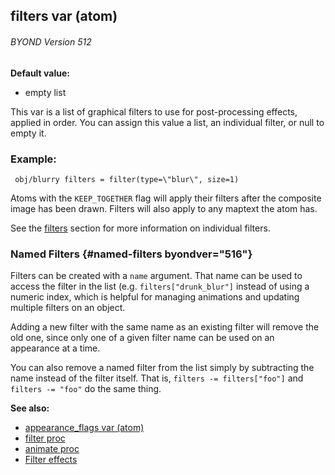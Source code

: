 ## filters var (atom) 
###### BYOND Version 512

<!-- -->
**Default value:**
+   empty list


This var is a list of graphical filters to use for
post-processing effects, applied in order. You can assign this value a
list, an individual filter, or null to empty it.
### Example:

```
 obj/blurry filters = filter(type=\"blur\", size=1) 
```



Atoms with the `KEEP_TOGETHER` flag will apply their filters
after the composite image has been drawn. Filters will also apply to any
maptext the atom has. 

See the [filters](/ref/%7Bnotes%7D/filters.md) section for more information on individual filters.
### Named Filters {#named-filters byondver="516"}


Filters can be created with a `name` argument. That name can be
used to access the filter in the list (e.g. `filters["drunk_blur"]`
instead of using a numeric index, which is helpful for managing
animations and updating multiple filters on an object. 

Adding a
new filter with the same name as an existing filter will remove the old
one, since only one of a given filter name can be used on an appearance
at a time. 

You can also remove a named filter from the list
simply by subtracting the name instead of the filter itself. That is,
`filters -= filters["foo"]` and `filters -= "foo"` do the same thing.

**See also:**
+   [appearance_flags var (atom)](/ref/atom/var/appearance_flags.md) 
+   [filter proc](/ref/proc/filter.md) 
+   [animate proc](/ref/proc/animate.md) 
+   [Filter effects](/ref/%7Bnotes%7D/filters.md) 